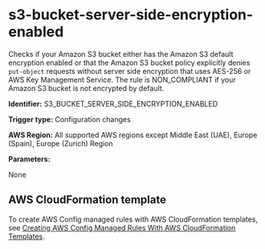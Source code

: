 # s3\-bucket\-server\-side\-encryption\-enabled<a name="s3-bucket-server-side-encryption-enabled"></a>

Checks if your Amazon S3 bucket either has the Amazon S3 default encryption enabled or that the Amazon S3 bucket policy explicitly denies `put-object` requests without server side encryption that uses AES\-256 or AWS Key Management Service\. The rule is NON\_COMPLIANT if your Amazon S3 bucket is not encrypted by default\.

**Identifier:** S3\_BUCKET\_SERVER\_SIDE\_ENCRYPTION\_ENABLED

**Trigger type:** Configuration changes

**AWS Region:** All supported AWS regions except Middle East \(UAE\), Europe \(Spain\), Europe \(Zurich\) Region

**Parameters:**

None  

## AWS CloudFormation template<a name="w2aac12c31c27b9d497c15"></a>

To create AWS Config managed rules with AWS CloudFormation templates, see [Creating AWS Config Managed Rules With AWS CloudFormation Templates](aws-config-managed-rules-cloudformation-templates.md)\.